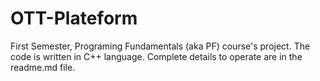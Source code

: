 # OTT-Plateform
First Semester, Programing Fundamentals (aka PF) course's project. The code is written in C++ language. Complete details to operate are in the readme.md file.
